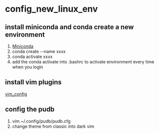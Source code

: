 # config_new_linux_env

## install miniconda and conda create a new environment
1. [Miniconda](https://docs.conda.io/en/latest/miniconda.html)
2. conda create --name xxxx
3. conda activate xxxx
4. add the conda activate into .bashrc to activate  environment every time when you login

## install vim plugins
[vim_config](https://github.com/amix/vimrc)

## config the pudb
1. vim ~/.config/pudb/pudb.cfg
2. change theme from classic into dark vim

